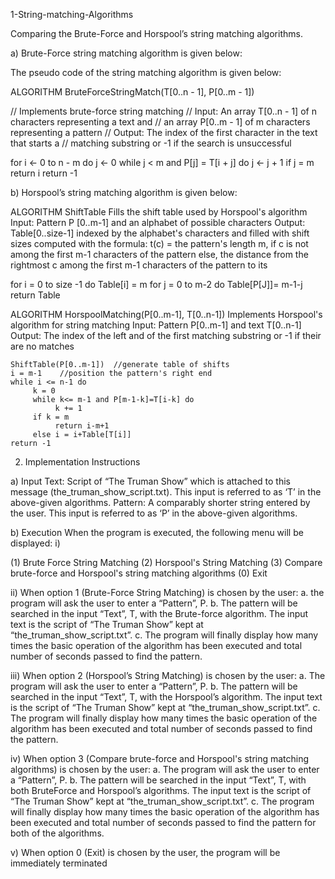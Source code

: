1-String-matching-Algorithms

Comparing the Brute-Force and Horspool’s string matching algorithms.

a) Brute-Force string matching algorithm is given below:

The pseudo code of the string matching algorithm is given below: 


ALGORITHM BruteForceStringMatch(T[0..n - 1], P[0..m - 1])

// Implements brute-force string matching
// Input: An array T[0..n - 1] of n characters representing a text and
// an array P[0..m - 1] of m characters representing a pattern
// Output: The index of the first character in the text that starts a
// matching substring or -1 if the search is unsuccessful

for i <- 0 to n - m do
j <- 0
while j < m and P[j] = T[i + j] do
j <- j + 1
if j = m return i
return -1


b) Horspool’s string matching algorithm is given below:

ALGORITHM ShiftTable 
   Fills the shift table used by Horspool's algorithm
   Input: Pattern P [0..m-1] and an alphabet of possible characters
   Output: Table[0..size-1] indexed by the alphabet's characters and filled with shift 
   sizes computed with the formula:
            t(c) = the pattern's length m, if c is not among the first m-1 characters of the pattern
            else, the distance from the rightmost c among the first m-1 characters of the pattern to its
    
   for i = 0 to size -1 do Table[i] = m
   for j = 0 to m-2 do Table[P[J]]= m-1-j
   return Table


ALGORITHM HorspoolMatching(P[0..m-1], T[0..n-1]) 
    Implements Horspool's algorithm for string matching
    Input: Pattern P[0..m-1] and text T[0..n-1]
    Output: The index of the left and of the first matching substring
            or -1 if their are no matches
            
    ShiftTable(P[0..m-1])  //generate table of shifts
    i = m-1    //position the pattern's right end
    while i <= n-1 do
         k = 0
         while k<= m-1 and P[m-1-k]=T[i-k] do
              k += 1
         if k = m
              return i-m+1
         else i = i+Table[T[i]]
    return -1
   
2) Implementation Instructions   

a) Input
Text: Script of “The Truman Show” which is attached to this message
(the_truman_show_script.txt). This input is referred to as ‘T’ in the above-given
algorithms.
Pattern: A comparably shorter string entered by the user. This input is referred to
as ‘P’ in the above-given algorithms.


b) Execution
When the program is executed, the following menu will be displayed:
i)

(1) Brute Force String Matching
(2) Horspool's String Matching
(3) Compare brute-force and Horspool's string matching algorithms
(0) Exit

ii) When option 1 (Brute-Force String Matching) is chosen by the user:
  a. the program will ask the user to enter a “Pattern”, P.
  b. The pattern will be searched in the input “Text”, T, with the Brute-force
algorithm. The input text is the script of “The Truman Show” kept at
“the_truman_show_script.txt”.
  c. The program will finally display how many times the basic operation of
the algorithm has been executed and total number of seconds passed to
find the pattern.

iii) When option 2 (Horspool’s String Matching) is chosen by the user:
  a. The program will ask the user to enter a “Pattern”, P.
  b. The pattern will be searched in the input “Text”, T, with the Horspool’s
algorithm. The input text is the script of “The Truman Show” kept at
“the_truman_show_script.txt”.
  c. The program will finally display how many times the basic operation of
the algorithm has been executed and total number of seconds passed to
find the pattern.

iv) When option 3 (Compare brute-force and Horspool's string matching
algorithms) is chosen by the user:
  a. The program will ask the user to enter a “Pattern”, P.
  b. The pattern will be searched in the input “Text”, T, with both BruteForce
and Horspool’s algorithms. The input text is the script of “The
Truman Show” kept at “the_truman_show_script.txt”.
  c. The program will finally display how many times the basic operation of
the algorithm has been executed and total number of seconds passed to
find the pattern for both of the algorithms.

v) When option 0 (Exit) is chosen by the user, the program will be immediately
terminated
